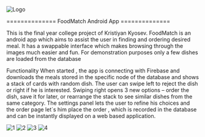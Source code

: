  
 ![Logo](https://firebasestorage.googleapis.com/v0/b/foodmatch-99837.appspot.com/o/ic_launcher.png?alt=media&token=239950ef-aca4-4de5-b59a-2f003d20a0db)
 
 
 ============== FoodMatch Android App ==============  

This is the final year college project of Kristiyan Kyosev. 
FoodMatch is an android app which aims to assist the user in finding and ordering desired meal.
It has a swappable interface which makes browsing through the images much easier and fun.
For demonstration purposes only a few dishes are loaded from the database

Functionality
When started , the app is connecting with Firebase and downloads the meals stored in the specific node of the database and shows a stack of cards with random dish. The user can swipe left to reject the dish or right if he is interested. Swiping right opens 3 new options – order the dish, save it for later, or rearrange the stack to see similar dishes from the same category.
The settings panel lets the user to refine his choices and the order page let`s him place the order , which is recorded in the database and can be instantly displayed on a web based application. 

 ![1](https://firebasestorage.googleapis.com/v0/b/foodmatch-99837.appspot.com/o/Screenshot_20180807-211102%20copy.png?alt=media&token=138d1012-d68c-4649-a941-1b6987de2b36)      ![2](https://firebasestorage.googleapis.com/v0/b/foodmatch-99837.appspot.com/o/Screenshot_20180807-211113%20copy.png?alt=media&token=320c15d5-19b0-463f-95ce-5f303663ba77) ![3](https://firebasestorage.googleapis.com/v0/b/foodmatch-99837.appspot.com/o/Screenshot_20180807-211136%20copy.png?alt=media&token=c6534e20-3915-4ea2-908b-1cafdec75ba1) ![4](https://firebasestorage.googleapis.com/v0/b/foodmatch-99837.appspot.com/o/Screenshot_20180807-211232%20copy.png?alt=media&token=24353a66-169b-43e3-9664-a8187d671b15) 



